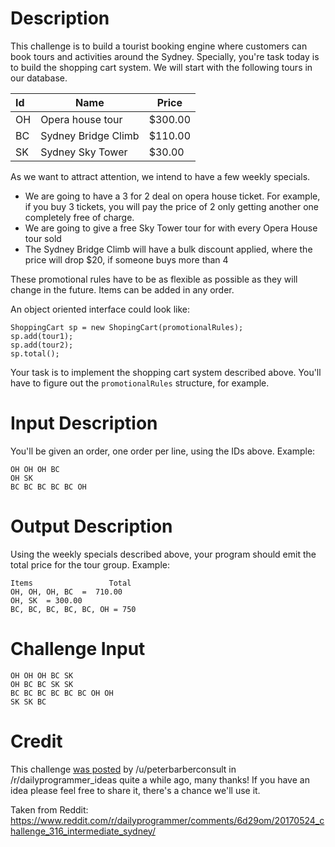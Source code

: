 # Description

This challenge is to build a tourist booking engine where customers can book tours and activities around the Sydney.
Specially, you're task today is to build the shopping cart system. We will start with the following tours in our database.

| Id | Name | Price |
|:---|------|-------|
| OH | Opera house tour | $300.00 |
| BC | Sydney Bridge Climb | $110.00 |
| SK | Sydney Sky Tower | $30.00 | 

As we want to attract attention, we intend to have a few weekly specials.

* We are going to have a 3 for 2 deal on opera house ticket. For example, if you buy 3 tickets, you will pay the price of 2 only getting another one completely free of charge.
* We are going to give a free Sky Tower tour for with every Opera House tour sold
* The Sydney Bridge Climb will have a bulk discount applied, where the price will drop $20, if someone buys more than 4

These promotional rules have to be as flexible as possible as they will change in the future. Items can be added in any order.

An object oriented interface could look like:

    ShoppingCart sp = new ShopingCart(promotionalRules); 
    sp.add(tour1);
    sp.add(tour2);
    sp.total();

Your task is to implement the shopping cart system described above. You'll have to figure out the `promotionalRules` structure, for example. 

# Input Description 

You'll be given an order, one order per line, using the IDs above. Example:

    OH OH OH BC
    OH SK
    BC BC BC BC BC OH

# Output Description

Using the weekly specials described above, your program should emit the total price for the tour group. Example:

    Items                 Total
    OH, OH, OH, BC  =  710.00
    OH, SK  = 300.00
    BC, BC, BC, BC, BC, OH = 750

# Challenge Input

    OH OH OH BC SK
    OH BC BC SK SK
    BC BC BC BC BC BC OH OH
    SK SK BC

# Credit

This challenge [was posted](https://www.reddit.com/r/dailyprogrammer_ideas/comments/42n3zu/sydney_tourist_shopping_cart/) by /u/peterbarberconsult in /r/dailyprogrammer_ideas quite a while ago, many thanks! If you have an idea please feel free to share it, there's a chance we'll use it. 

Taken from Reddit: https://www.reddit.com/r/dailyprogrammer/comments/6d29om/20170524_challenge_316_intermediate_sydney/